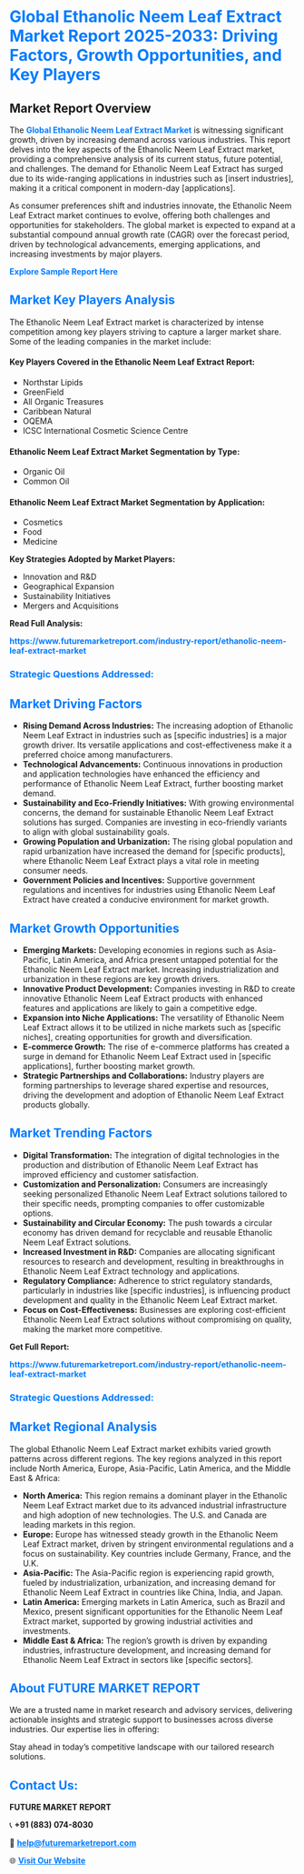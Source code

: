 <h1 style="color: #007BFF;">Global Ethanolic Neem Leaf Extract Market Report 2025-2033: Driving Factors, Growth Opportunities, and Key Players</h1>

<section id="overview">
<h2>Market Report Overview</h2>
<p>The <a href="https://www.futuremarketreport.com/industry-report/ethanolic-neem-leaf-extract-market" style="color: #007BFF; text-decoration: none;"><strong>Global Ethanolic Neem Leaf Extract Market</strong></a> is witnessing significant growth, driven by increasing demand across various industries. This report delves into the key aspects of the Ethanolic Neem Leaf Extract market, providing a comprehensive analysis of its current status, future potential, and challenges. The demand for Ethanolic Neem Leaf Extract has surged due to its wide-ranging applications in industries such as [insert industries], making it a critical component in modern-day [applications].</p>
<p>As consumer preferences shift and industries innovate, the Ethanolic Neem Leaf Extract market continues to evolve, offering both challenges and opportunities for stakeholders. The global market is expected to expand at a substantial compound annual growth rate (CAGR) over the forecast period, driven by technological advancements, emerging applications, and increasing investments by major players.</p>
</section>

<section id="overview">
<p><a href="https://www.futuremarketreport.com/request-sample/reportId=33453" style="color: #007BFF; text-decoration: none;"><strong>Explore Sample Report Here</strong></a></p>
</section>

<section id="key-players">
<h2 style="color: #007BFF;">Market Key Players Analysis</h2>
<p>The Ethanolic Neem Leaf Extract market is characterized by intense competition among key players striving to capture a larger market share. Some of the leading companies in the market include:</p>
<h4>Key Players Covered in the Ethanolic Neem Leaf Extract Report:</h4>
<ul><li>Northstar Lipids</li><li>GreenField</li><li>All Organic Treasures</li><li>Caribbean Natural</li><li>OQEMA</li><li>ICSC International Cosmetic Science Centre</li></ul>
<h4>Ethanolic Neem Leaf Extract Market Segmentation by Type:</h4>
<ul><li>Organic Oil</li><li>Common Oil</li></ul>

<h4>Ethanolic Neem Leaf Extract Market Segmentation by Application:</h4>
<ul><li>Cosmetics</li><li>Food</li><li>Medicine</li></ul>
<p><strong>Key Strategies Adopted by Market Players:</strong></p>
<ul>
<li>Innovation and R&D</li>
<li>Geographical Expansion</li>
<li>Sustainability Initiatives</li>
<li>Mergers and Acquisitions</li>
</ul>
</section>

<section>
<p><strong>Read Full Analysis: </strong></p><a href="https://www.futuremarketreport.com/industry-report/ethanolic-neem-leaf-extract-market" style="color: #007BFF; text-decoration: none;"><strong>https://www.futuremarketreport.com/industry-report/ethanolic-neem-leaf-extract-market</strong></a>
<h3 style="color: #007BFF;">Strategic Questions Addressed:</h3>
</section>

<section id="driving-factors">
<h2 style="color: #007BFF;">Market Driving Factors</h2>
<ul>
<li><strong>Rising Demand Across Industries:</strong> The increasing adoption of Ethanolic Neem Leaf Extract in industries such as [specific industries] is a major growth driver. Its versatile applications and cost-effectiveness make it a preferred choice among manufacturers.</li>
<li><strong>Technological Advancements:</strong> Continuous innovations in production and application technologies have enhanced the efficiency and performance of Ethanolic Neem Leaf Extract, further boosting market demand.</li>
<li><strong>Sustainability and Eco-Friendly Initiatives:</strong> With growing environmental concerns, the demand for sustainable Ethanolic Neem Leaf Extract solutions has surged. Companies are investing in eco-friendly variants to align with global sustainability goals.</li>
<li><strong>Growing Population and Urbanization:</strong> The rising global population and rapid urbanization have increased the demand for [specific products], where Ethanolic Neem Leaf Extract plays a vital role in meeting consumer needs.</li>
<li><strong>Government Policies and Incentives:</strong> Supportive government regulations and incentives for industries using Ethanolic Neem Leaf Extract have created a conducive environment for market growth.</li>
</ul>
</section>

<section id="growth-opportunities">
<h2 style="color: #007BFF;">Market Growth Opportunities</h2>
<ul>
<li><strong>Emerging Markets:</strong> Developing economies in regions such as Asia-Pacific, Latin America, and Africa present untapped potential for the Ethanolic Neem Leaf Extract market. Increasing industrialization and urbanization in these regions are key growth drivers.</li>
<li><strong>Innovative Product Development:</strong> Companies investing in R&D to create innovative Ethanolic Neem Leaf Extract products with enhanced features and applications are likely to gain a competitive edge.</li>
<li><strong>Expansion into Niche Applications:</strong> The versatility of Ethanolic Neem Leaf Extract allows it to be utilized in niche markets such as [specific niches], creating opportunities for growth and diversification.</li>
<li><strong>E-commerce Growth:</strong> The rise of e-commerce platforms has created a surge in demand for Ethanolic Neem Leaf Extract used in [specific applications], further boosting market growth.</li>
<li><strong>Strategic Partnerships and Collaborations:</strong> Industry players are forming partnerships to leverage shared expertise and resources, driving the development and adoption of Ethanolic Neem Leaf Extract products globally.</li>
</ul>
</section>

<section id="trending-factors">
<h2 style="color: #007BFF;">Market Trending Factors</h2>
<ul>
<li><strong>Digital Transformation:</strong> The integration of digital technologies in the production and distribution of Ethanolic Neem Leaf Extract has improved efficiency and customer satisfaction.</li>
<li><strong>Customization and Personalization:</strong> Consumers are increasingly seeking personalized Ethanolic Neem Leaf Extract solutions tailored to their specific needs, prompting companies to offer customizable options.</li>
<li><strong>Sustainability and Circular Economy:</strong> The push towards a circular economy has driven demand for recyclable and reusable Ethanolic Neem Leaf Extract solutions.</li>
<li><strong>Increased Investment in R&D:</strong> Companies are allocating significant resources to research and development, resulting in breakthroughs in Ethanolic Neem Leaf Extract technology and applications.</li>
<li><strong>Regulatory Compliance:</strong> Adherence to strict regulatory standards, particularly in industries like [specific industries], is influencing product development and quality in the Ethanolic Neem Leaf Extract market.</li>
<li><strong>Focus on Cost-Effectiveness:</strong> Businesses are exploring cost-efficient Ethanolic Neem Leaf Extract solutions without compromising on quality, making the market more competitive.</li>
</ul>
</section>

<section>
<p><strong>Get Full Report: </strong></p><a href="https://www.futuremarketreport.com/industry-report/ethanolic-neem-leaf-extract-market" style="color: #007BFF; text-decoration: none;"><strong>https://www.futuremarketreport.com/industry-report/ethanolic-neem-leaf-extract-market</strong></a>
<h3 style="color: #007BFF;">Strategic Questions Addressed:</h3>
</section>


<section id="regional-analysis">
<h2 style="color: #007BFF;">Market Regional Analysis</h2>
<p>The global Ethanolic Neem Leaf Extract market exhibits varied growth patterns across different regions. The key regions analyzed in this report include North America, Europe, Asia-Pacific, Latin America, and the Middle East & Africa:</p>
<ul>
<li><strong>North America:</strong> This region remains a dominant player in the Ethanolic Neem Leaf Extract market due to its advanced industrial infrastructure and high adoption of new technologies. The U.S. and Canada are leading markets in this region.</li>
<li><strong>Europe:</strong> Europe has witnessed steady growth in the Ethanolic Neem Leaf Extract market, driven by stringent environmental regulations and a focus on sustainability. Key countries include Germany, France, and the U.K.</li>
<li><strong>Asia-Pacific:</strong> The Asia-Pacific region is experiencing rapid growth, fueled by industrialization, urbanization, and increasing demand for Ethanolic Neem Leaf Extract in countries like China, India, and Japan.</li>
<li><strong>Latin America:</strong> Emerging markets in Latin America, such as Brazil and Mexico, present significant opportunities for the Ethanolic Neem Leaf Extract market, supported by growing industrial activities and investments.</li>
<li><strong>Middle East & Africa:</strong> The region’s growth is driven by expanding industries, infrastructure development, and increasing demand for Ethanolic Neem Leaf Extract in sectors like [specific sectors].</li>
</ul>
</section>

<footer>
<h2 style="color: #007BFF;">About FUTURE MARKET REPORT</h2>
<p>We are a trusted name in market research and advisory services, delivering actionable insights and strategic support to businesses across diverse industries. Our expertise lies in offering:</p>

<p>Stay ahead in today’s competitive landscape with our tailored research solutions.</p>

<h2 style="color: #007BFF;">Contact Us:</h2>
<p><strong>FUTURE MARKET REPORT</strong></p>
<p>📞 <strong>+91 (883) 074-8030</strong></p>
<p>📧 <strong><a href="mailto:help@futuremarketreport.com" style="color: #007BFF;">help@futuremarketreport.com</a></strong></p>
<p>🌐 <strong><a href="https://www.futuremarketreport.com/" style="color: #007BFF;">Visit Our Website</a></strong></p>
</footer>